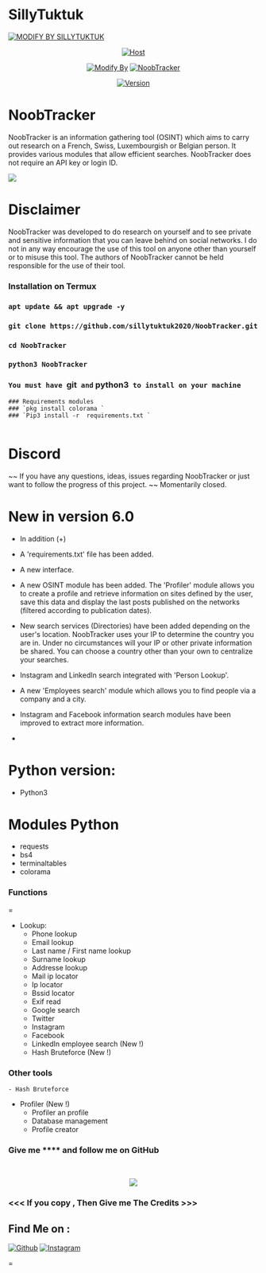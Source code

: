 # SillyTuktuk

<p align="left">
<a href="#"><img title="MODIFY BY SILLYTUKTUK " src="https://img.shields.io/badge/Sillytuktuk-Creations-yellowgreen?colorA=%23ff0000&colorB=%23017e40&style=for-the-badge"></a>
</p>
<p align="center">
<a href="#"><img title="Host" src="https://github.com/sillytuktuk2020/NoobTracker/blob/master/IMG_20200916_113917.jpg"></a>


</p>
<p align="center">
<a href="https://github.com/SillyTuktuk"><img title="Modify By" src="https://img.shields.io/badge/modify%20by-Sillytuktuk2020-yellowgreen?style=for-the-badge&logo=github"></a>
<a href="#"><img title="NoobTracker" src="https://img.shields.io/badge/NoobTracker-information%20gathering%20-yellowgreen?style=for-the-badge"></a>
</p>
<p align="center">
<a href="#"><img title="Version" src="https://img.shields.io/badge/Version%20-6.0.A-orange?style=flat-square"></a>
</p>







NoobTracker
=

NoobTracker is an information gathering tool (OSINT) which aims to carry out research on a French, Swiss, Luxembourgish or Belgian person. It provides various modules that allow efficient searches. NoobTracker does not require an API key or login ID.

![](https://github.com/sillytuktuk2020/NoobTracker/blob/master/IMG_20200915_235942.jpg)

Disclaimer
=
NoobTracker was developed to do research on yourself and to see private and sensitive information that you can leave behind on social networks. I do not in any way encourage the use of this tool on anyone other than yourself or to misuse this tool. The authors of NoobTracker cannot be held responsible for the use of their tool.


### Installation on Termux
### `apt update && apt upgrade -y ` 
### `git clone https://github.com/sillytuktuk2020/NoobTracker.git ` 
### `cd NoobTracker `
### ` python3 NoobTracker `

### `You must have `git` and` python3` to install on your machine`
```
### Requirements modules
### `pkg install colorama `
### `Pip3 install -r  requirements.txt `
     

```

Discord
=
~~ If you have any questions, ideas, issues regarding NoobTracker or just want to follow the progress of this project. ~~
Momentarily closed.

New in version 6.0
=
- In addition (+)
- A 'requirements.txt' file has been added.
- A new interface.
- A new OSINT module has been added. The 'Profiler' module allows you to create a profile and retrieve information on sites defined by the user, save this data and display the last posts published on the networks (filtered according to publication dates).
- New search services (Directories) have been added depending on the user's location. NoobTracker uses your IP to determine the country you are in. Under no circumstances will your IP or other private information be shared. You can choose a country other than your own to centralize your searches.
- Instagram and LinkedIn search integrated with 'Person Lookup'.
- A new 'Employees search' module which allows you to find people via a company and a city.
- Instagram and Facebook information search modules have been improved to extract more information.

- 

Python version:
=
- Python3

Modules Python
=
- requests
- bs4
- terminaltables
- colorama

### Functions
=
 - Lookup:
	- Phone lookup
	- Email lookup
	- Last name / First name lookup
	- Surname lookup
	- Addresse lookup
	- Mail ip locator
	- Ip locator
	- Bssid locator
	- Exif read
	- Google search
	- Twitter
	- Instagram
	- Facebook
	- LinkedIn employee search (New !)
	- Hash Bruteforce (New !)

 ### Other tools 

	- Hash Bruteforce

- Profiler (New !)
	- Profiler an profile
	- Database management
	- Profile creator

### Give me **** and follow me on GitHub 

<br>
<p align="center">
<img src="https://github.com/sillytuktuk2020/NoobTracker/blob/master/IMG_20200916_100449.jpg"/> 

### <<< If you copy , Then Give me The Credits >>>

## Find Me on :
[![Github](https://img.shields.io/badge/Github-Sillytuktuk2020-green?style=for-the-badge&logo=github)](https://github.com/sillytuktuk2020)
[![Instagram](https://img.shields.io/badge/IG-decent__deep__raadhe-yellowgreen?style=for-the-badge&logo=instagram)](https://www.instagram.com/decent_deep_raadhe)




=

